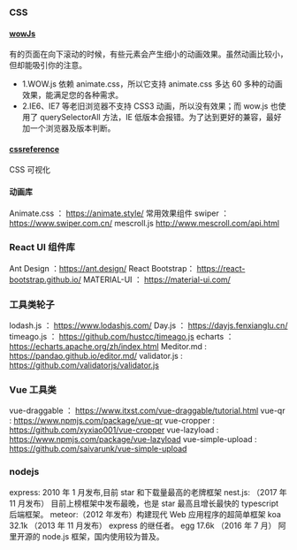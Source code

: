 ### CSS

#### [wowJs](https://wowjs.uk/)

有的页面在向下滚动的时候，有些元素会产生细小的动画效果。虽然动画比较小，但却能吸引你的注意。

- 1.WOW.js 依赖 animate.css，所以它支持 animate.css 多达 60 多种的动画效果，能满足您的各种需求。
- 2.IE6、IE7 等老旧浏览器不支持 CSS3 动画，所以没有效果；而 wow.js 也使用了 querySelectorAll 方法，IE 低版本会报错。为了达到更好的兼容，最好加一个浏览器及版本判断。

#### [cssreference](https://cssreference.io/)

CSS 可视化

#### 动画库

Animate.css ： https://animate.style/
常用效果组件
swiper ： https://www.swiper.com.cn/
mescroll.js http://www.mescroll.com/api.html

### React UI 组件库

Ant Design ：https://ant.design/
React Bootstrap： https://react-bootstrap.github.io/
MATERIAL-UI ： https://material-ui.com/

### 工具类轮子

lodash.js ： https://www.lodashjs.com/
Day.js ： https://dayjs.fenxianglu.cn/
timeago.js ： https://github.com/hustcc/timeago.js
echarts ： https://echarts.apache.org/zh/index.html
Meditor.md : https://pandao.github.io/editor.md/
validator.js : https://github.com/validatorjs/validator.js

### Vue 工具类

vue-draggable ： https://www.itxst.com/vue-draggable/tutorial.html
vue-qr : https://www.npmjs.com/package/vue-qr
vue-cropper : https://github.com/xyxiao001/vue-cropper
vue-lazyload : https://www.npmjs.com/package/vue-lazyload
vue-simple-upload : https://github.com/saivarunk/vue-simple-upload

### nodejs

express: 2010 年 1 月发布,目前 star 和下载量最高的老牌框架
nest.js: （2017 年 11 月发布） 目前上榜框架中发布最晚，也是 star 最高且增长最快的 typescript 后端框架。
meteor:（2012 年发布）构建现代 Web 应用程序的超简单框架
koa 32.1k （2013 年 11 月发布） express 的继任者。
egg 17.6k （2016 年 7 月） 阿里开源的 node.js 框架，国内使用较为普及。
